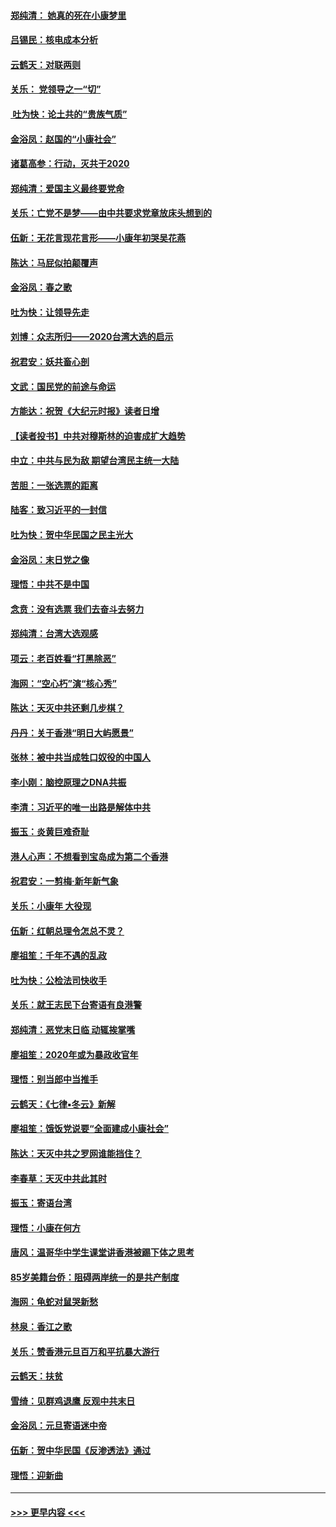 #### [郑纯清： 她真的死在小康梦里](../pages/nsc993/n11806623.md?t=01201511) 
#### [吕锡民：核电成本分析](../pages/nsc993/n11806284.md?t=01201511) 
#### [云鹤天：对联两则](../pages/nsc993/n11805957.md?t=01201511) 
#### [关乐： 党领导之一“切”](../pages/nsc993/n11804505.md?t=01201511) 
#### [ 吐为快：论土共的“贵族气质”](../pages/nsc993/n11804490.md?t=01201511) 
#### [金浴凤：赵国的“小康社会”](../pages/nsc993/n11804452.md?t=01201511) 
#### [诸葛高参：行动，灭共于2020](../pages/nsc993/n11804120.md?t=01201511) 
#### [郑纯清：爱国主义最终要党命](../pages/nsc993/n11802197.md?t=01201511) 
#### [关乐：亡党不是梦——由中共要求党章放床头想到的](../pages/nsc993/n11802156.md?t=01201511) 
#### [伍新：无花言现花言形——小康年初哭吴花燕](../pages/nsc993/n11800044.md?t=01201511) 
#### [陈达：马屁似拍颠覆声](../pages/nsc993/n11800010.md?t=01201511) 
#### [金浴凤：春之歌](../pages/nsc993/n11797687.md?t=01201511) 
#### [吐为快：让领导先走](../pages/nsc993/n11797512.md?t=01201511) 
#### [刘博：众志所归——2020台湾大选的启示](../pages/nsc993/n11796878.md?t=01201511) 
#### [祝君安：妖共畜心剖](../pages/nsc993/n11794273.md?t=01201511) 
#### [文武：国民党的前途与命运](../pages/nsc993/n11794198.md?t=01201511) 
#### [方能达：祝贺《大纪元时报》读者日增](../pages/nsc993/n11793807.md?t=01201511) 
#### [【读者投书】中共对穆斯林的迫害成扩大趋势](../pages/nsc993/n11791371.md?t=01201511) 
#### [中立：中共与民为敌 期望台湾民主统一大陆](../pages/nsc993/n11790392.md?t=01201511) 
#### [苦胆：一张选票的距离](../pages/nsc993/n11788914.md?t=01201511) 
#### [陆客：致习近平的一封信](../pages/nsc993/n11788867.md?t=01201511) 
#### [吐为快：贺中华民国之民主光大](../pages/nsc993/n11788618.md?t=01201511) 
#### [金浴凤：末日党之像](../pages/nsc993/n11787475.md?t=01201511) 
#### [理悟：中共不是中国](../pages/nsc993/n11787463.md?t=01201511) 
#### [念贲：没有选票  我们去奋斗去努力](../pages/nsc993/n11787398.md?t=01201511) 
#### [郑纯清：台湾大选观感](../pages/nsc993/n11786210.md?t=01201511) 
#### [项云：老百姓看“打黑除恶”](../pages/nsc993/n11785398.md?t=01201511) 
#### [海网：“空心朽”演“核心秀”](../pages/nsc993/n11783874.md?t=01201511) 
#### [陈达：天灭中共还剩几步棋？](../pages/nsc993/n11783719.md?t=01201511) 
#### [丹丹：关于香港“明日大屿愿景”](../pages/nsc993/n11783273.md?t=01201511) 
#### [张林：被中共当成牲口奴役的中国人](../pages/nsc993/n11782397.md?t=01201511) 
#### [李小刚：脑控原理之DNA共振](../pages/nsc993/n11780962.md?t=01201511) 
#### [李清：习近平的唯一出路是解体中共](../pages/nsc993/n11780866.md?t=01201511) 
#### [振玉：炎黄巨难奇耻](../pages/nsc993/n11779632.md?t=01201511) 
#### [港人心声：不想看到宝岛成为第二个香港](../pages/nsc993/n11778817.md?t=01201511) 
#### [祝君安：一剪梅‧新年新气象](../pages/nsc993/n11776340.md?t=01201511) 
#### [关乐：小康年 大役现](../pages/nsc993/n11774213.md?t=01201511) 
#### [伍新：红朝总理令怎总不灵？](../pages/nsc993/n11770813.md?t=01201511) 
#### [廖祖笙：千年不遇的乱政](../pages/nsc993/n11770373.md?t=01201511) 
#### [吐为快：公检法司快收手](../pages/nsc993/n11770359.md?t=01201511) 
#### [关乐：就王志民下台寄语有良港警](../pages/nsc993/n11769903.md?t=01201511) 
#### [郑纯清：恶党末日临 动辄挨掌嘴](../pages/nsc993/n11769356.md?t=01201511) 
#### [廖祖笙：2020年或为暴政收官年](../pages/nsc993/n11768216.md?t=01201511) 
#### [理悟：别当郎中当推手](../pages/nsc993/n11768243.md?t=01201511) 
#### [云鹤天：《七律▪冬云》新解](../pages/nsc993/n11768204.md?t=01201511) 
#### [廖祖笙：饿饭党说要“全面建成小康社会”](../pages/nsc993/n11767482.md?t=01201511) 
#### [陈达：天灭中共之罗网谁能挡住？](../pages/nsc993/n11767465.md?t=01201511) 
#### [李春草：天灭中共此其时](../pages/nsc993/n11767452.md?t=01201511) 
#### [振玉：寄语台湾](../pages/nsc993/n11767432.md?t=01201511) 
#### [理悟：小康在何方](../pages/nsc993/n11767394.md?t=01201511) 
#### [唐风：温哥华中学生课堂讲香港被踢下体之思考](../pages/nsc993/n11766848.md?t=01201511) 
#### [85岁美籍台侨：阻碍两岸统一的是共产制度](../pages/nsc993/n11765043.md?t=01201511) 
#### [海网：龟蛇对鼠哭新愁](../pages/nsc993/n11764895.md?t=01201511) 
#### [林泉：香江之歌](../pages/nsc993/n11764415.md?t=01201511) 
#### [关乐：赞香港元旦百万和平抗暴大游行](../pages/nsc993/n11764382.md?t=01201511) 
#### [云鹤天：扶贫](../pages/nsc993/n11764245.md?t=01201511) 
#### [雪绮：见群鸡退鹰  反观中共末日](../pages/nsc993/n11762112.md?t=01201511) 
#### [金浴凤：元旦寄语迷中帝](../pages/nsc993/n11761788.md?t=01201511) 
#### [伍新：贺中华民国《反渗透法》通过](../pages/nsc993/n11761994.md?t=01201511) 
#### [理悟：迎新曲](../pages/nsc993/n11761152.md?t=01201511) 

----
#### [ >>> 更早内容 <<< ](../indexes/nsc993-earlier.md)
